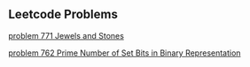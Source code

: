 ## Leetcode Problems

[problem 771 Jewels and Stones](problem771.md)

[problem 762 Prime Number of Set Bits in Binary Representation](problem762.md)
